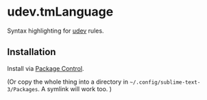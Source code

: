 # udev.tmLanguage

Syntax highlighting for [udev](https://wiki.archlinux.org/index.php/Udev) rules.

## Installation

Install via [Package Control](https://packagecontrol.io/packages/udev%20rules).

(Or copy the whole thing into a directory in `~/.config/sublime-text-3/Packages`. A symlink will work too. )
